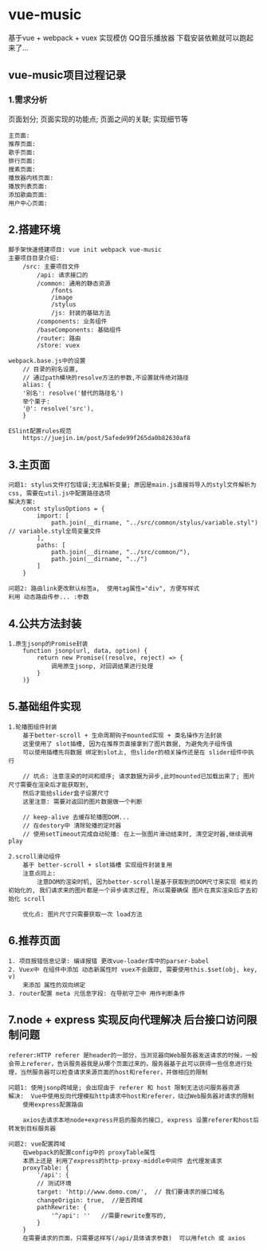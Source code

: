 # vue-music

基于vue + webpack + vuex 实现模仿 QQ音乐播放器
下载安装依赖就可以跑起来了...

## vue-music项目过程记录

### 1.需求分析

页面划分; 页面实现的功能点; 页面之间的关联; 实现细节等

    主页面: 
    推荐页面:
    歌手页面:
    排行页面:
    搜素页面:
    播放器内核页面: 
    播放列表页面:
    添加歌曲页面:
    用户中心页面:

## 2.搭建环境

    脚手架快速搭建项目: vue init webpack vue-music
    主要项目目录介绍:
        /src: 主要项目文件
            /api: 请求接口的
            /common: 通用的静态资源
                /fonts
                /image
                /stylus
                /js: 封装的基础方法
            /components: 业务组件
            /baseComponents: 基础组件
            /router: 路由
            /store: vuex

    webpack.base.js中的设置
        // 目录的别名设置, 
        // 通过path模块的resolve方法的参数,不设置就传绝对路径
        alias: {
        '别名': resolve('替代的路径名')
        举个栗子:
        '@': resolve('src'),
        }

    ESlint配置rules规范
        https://juejin.im/post/5afede99f265da0b82630af8

## 3.主页面

    问题1: stylus文件打包错误;无法解析变量; 原因是main.js直接将导入的styl文件解析为css, 需要在util.js中配置路径选项
    解决方案:
        const stylusOptions = {
            import: [
                path.join(__dirname, "../src/common/stylus/variable.styl") // variable.styl全局变量文件
            ],
            paths: [
                path.join(__dirname, "../src/common/"),
                path.join(__dirname, "../")
            ]
        }
        
    问题2: 路由link更改默认标签a,  使用tag属性="div", 方便写样式
    利用 动态路由传参... :参数

## 4.公共方法封装

    1.原生jsonp的Promise封装
        function jsonp(url, data, option) {
            return new Promise((resolve, reject) => {
                调用原生jsonp, 对回调结果进行处理
            }
        )}

## 5.基础组件实现

    1.轮播图组件封装
        基于better-scroll + 生命周期钩子mounted实现 + 类名操作方法封装
        这里使用了 slot插槽, 因为在推荐页直接拿到了图片数据, 为避免先子组传值
        可以使用插槽先将数据 绑定到slot上, 但slider的相关操作还是在 slider组件中执行
        
        // 坑点: 注意渲染的时间和顺序; 请求数据为异步,此时mounted已加载出来了; 图片尺寸需要在渲染后才能获取到, 
        然后才能给slider盒子设置尺寸
        这里注意: 需要对返回的图片数据做一个判断
        
        // keep-alive 去缓存轮播图DOM...
        // 在destory中 清除轮播的定时器
        // 使用setTimeout完成自动轮播: 在上一张图片滑动结束时, 清空定时器,继续调用play

    2.scroll滑动组件
        基于 better-scroll + slot插槽 实现组件封装复用
        注意点同上: 
            注意DOM的渲染时机, 因为better-scroll是基于获取到的DOM尺寸来实现 相关的初始化的, 我们请求来的图片都是一个异步请求过程, 所以需要确保 图片在真实渲染后才去初始化 scroll

        优化点: 图片尺寸只需要获取一次 load方法

## 6.推荐页面

    1. 项目报错信息记录: 编译报错 更改vue-loader库中的parser-babel
    2. Vuex中 在组件中添加 动态新属性时 vuex不会跟踪, 需要使用this.$set(obj, key, v)
        来添加 属性的双向绑定
    3. router配置 meta 元信息字段: 在导航守卫中 用作判断条件

## 7.node + express 实现反向代理解决 后台接口访问限制问题

    referer:HTTP referer 是header的一部分，当浏览器向Web服务器发送请求的时候，一般会带上referer，告诉服务器我是从哪个页面过来的，服务器基于此可以获得一些信息进行处理，当然服务器可以检查请求来源页面的host和referer，并做相应的限制

    问题1: 使用jsonp跨域是; 会出现由于 referer 和 host 限制无法访问服务器资源
    解决:  Vue中使用反向代理模拟http请求中host和referer，绕过Web服务器对请求的限制
        使用express配置路由
        
        axios去请求本地node+express开启的服务的接口, express 设置referer和host后转发到目标服务器

    问题2: vue配置跨域     
        在webpack的配置config中的 proxyTable属性
        本质上还是 利用了express的http-proxy-middle中间件 去代理发请求 
        proxyTable: {
            '/api': {
            // 测试环境
            target: 'http://www.demo.com/',  // 我们要请求的接口域名
            changeOrigin: true,  //是否跨域
            pathRewrite: {
                '^/api': ''   //需要rewrite重写的,
            }              
        }
        在需要请求的页面，只需要这样写(/api/具体请求参数)  可以用fetch 或 axios

